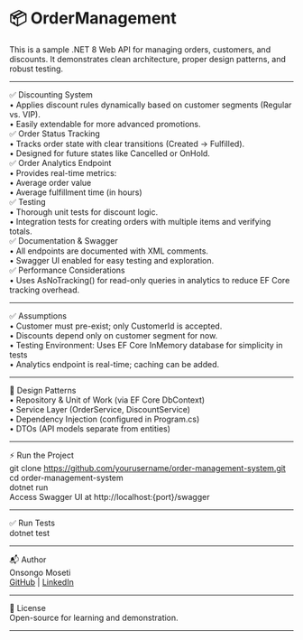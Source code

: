 # 📦 OrderManagement  
This is a sample .NET 8 Web API for managing orders, customers, and discounts. It demonstrates clean architecture, proper design patterns, and robust testing.  
________________________________________  
✅ Discounting System  
•	Applies discount rules dynamically based on customer segments (Regular vs. VIP).  
•	Easily extendable for more advanced promotions.  
✅ Order Status Tracking  
•	Tracks order state with clear transitions (Created → Fulfilled).  
•	Designed for future states like Cancelled or OnHold.  
✅ Order Analytics Endpoint  
•	Provides real-time metrics:  
• Average order value  
•	Average fulfillment time (in hours)  
✅ Testing  
•	Thorough unit tests for discount logic.  
•	Integration tests for creating orders with multiple items and verifying totals.  
✅ Documentation & Swagger  
•	All endpoints are documented with XML comments.  
•	Swagger UI enabled for easy testing and exploration.  
✅ Performance Considerations  
•	Uses AsNoTracking() for read-only queries in analytics to reduce EF Core tracking overhead.  
________________________________________  
✅ Assumptions  
•	Customer must pre-exist; only CustomerId is accepted.  
•	Discounts depend only on customer segment for now.  
•	Testing Environment: Uses EF Core InMemory database for simplicity in tests  
•	Analytics endpoint is real-time; caching can be added.  
________________________________________  
🧩 Design Patterns  
•	Repository & Unit of Work (via EF Core DbContext)  
•	Service Layer (OrderService, DiscountService)  
•	Dependency Injection (configured in Program.cs)  
•	DTOs (API models separate from entities)  
________________________________________  
⚡ Run the Project  
git clone https://github.com/yourusername/order-management-system.git  
cd order-management-system  
dotnet run  
Access Swagger UI at http://localhost:{port}/swagger  
________________________________________  
✅ Run Tests  
dotnet test  
________________________________________  
📬 Author  
Onsongo Moseti  
[GitHub](https://github.com/omoseti) | [LinkedIn](www.linkedin.com/in/onsongo-moseti-73046010)  
________________________________________  
📜 License  
Open-source for learning and demonstration.  
________________________________________  


